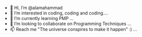 - 👋 Hi, I’m @alamahammad
- 👀 I’m interested in coding, coding and coding....
- 🌱 I’m currently learning PMP ...
- 💞️ I’m looking to collaborate on Programming Techniques ...
- 📫 Reach me "The universe conspires to make it happen" :) ...

<!---
alamahammad/alamahammad is a ✨ special ✨ repository because its `README.md` (this file) appears on your GitHub profile.
You can click the Preview link to take a look at your changes.
--->
